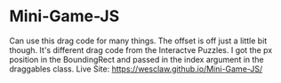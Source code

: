 # Mini-Game-JS
Can use this drag code for many things. The offset is off just a little bit though. It's different drag code from the Interactve Puzzles. I got the px position in the BoundingRect and passed in the index argument in the draggables class.
Live Site: https://wesclaw.github.io/Mini-Game-JS/
